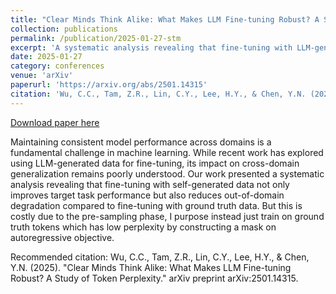 ```yaml
---
title: "Clear Minds Think Alike: What Makes LLM Fine-tuning Robust? A Study of Token Perplexity"
collection: publications
permalink: /publication/2025-01-27-stm
excerpt: 'A systematic analysis revealing that fine-tuning with LLM-generated data not only improves target task performance but also reduces out-of-domain degradation compared to fine-tuning with ground truth data and ways to mitigate it'
date: 2025-01-27
category: conferences
venue: 'arXiv'
paperurl: 'https://arxiv.org/abs/2501.14315'
citation: 'Wu, C.C., Tam, Z.R., Lin, C.Y., Lee, H.Y., & Chen, Y.N. (2025). "Clear Minds Think Alike: What Makes LLM Fine-tuning Robust? A Study of Token Perplexity." arXiv preprint arXiv:2501.14315.'
---
```


<a href='https://arxiv.org/abs/2501.14315'>Download paper here</a>

Maintaining consistent model performance across domains is a fundamental challenge in machine learning. While recent work has explored using LLM-generated data for fine-tuning, its impact on cross-domain generalization remains poorly understood. Our work presented a systematic analysis revealing that fine-tuning with self-generated data not only improves target task performance but also reduces out-of-domain degradation compared to fine-tuning with ground truth data. But this is costly due to the pre-sampling phase, I purpose instead just train on ground truth tokens which has low perplexity by constructing a mask on autoregressive objective.

Recommended citation: Wu, C.C., Tam, Z.R., Lin, C.Y., Lee, H.Y., & Chen, Y.N. (2025). "Clear Minds Think Alike: What Makes LLM Fine-tuning Robust? A Study of Token Perplexity." arXiv preprint arXiv:2501.14315.